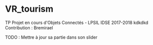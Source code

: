 # VR_tourism
TP Projet en cours d'Objets Connectés - LPSIL IDSE 2017-2018
kdkdkd
Contribution : Bremirael


TODO :
  Mettre à jour sa partie dans son slider
  

